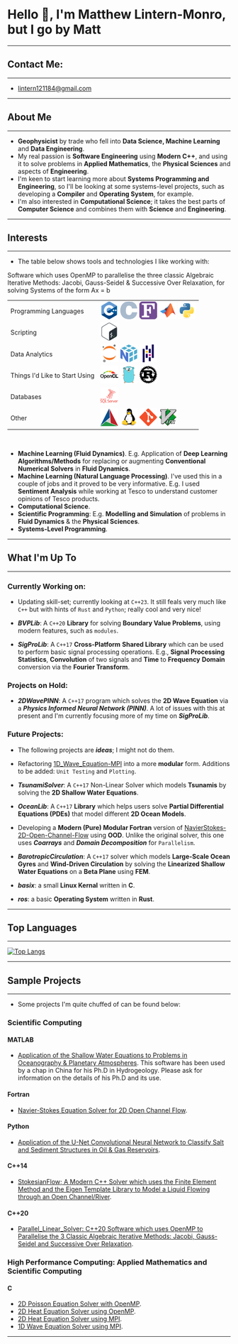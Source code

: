 # Hello 👋, I'm Matthew Lintern-Monro, but I go by Matt
---
## Contact Me:
---

* <lintern121184@gmail.com>
---
## About Me
---
* __Geophysicist__ by trade who fell into __Data Science, Machine Learning__ and __Data Engineering__.
* My real passion is __Software Engineering__ using __Modern C++__, and using it to solve problems in __Applied Mathematics__, the __Physical Sciences__ and aspects of __Engineering__.
* I'm keen to start learning more about __Systems Programming and Engineering__, so I'll be looking at some systems-level projects, such as developing a __Compiler__ and __Operating System__, for example.
* I'm also interested in __Computational Science__; it takes the best parts of __Computer Science__ and combines them with __Science__ and __Engineering__.

---
## Interests
---
- The table below shows tools and technologies I like working with:

<table>
  <tr>
    <td>Programming Languages</td>
    <td>
      <a href=""><img src="https://github.com/devicons/devicon/blob/master/icons/cplusplus/cplusplus-original.svg" width="40" height="40"/></a>
      <a href=""><img src="https://github.com/devicons/devicon/blob/master/icons/c/c-original.svg" width="40" height="40"/></a>
      <a href=""><img src="https://github.com/devicons/devicon/blob/master/icons/fortran/fortran-original.svg" width="40" height="40"/></a>
      <a href=""><img src="https://github.com/devicons/devicon/blob/master/icons/matlab/matlab-original.svg" width="40" height="40"/></a>
      <a href=""><img src="https://github.com/devicons/devicon/blob/master/icons/python/python-original.svg" width="40" height="40"/></a>
     </td>
  </tr>
  <tr>
    <td>Scripting</td>
    <td>
      <a href=""><img src="https://github.com/devicons/devicon/blob/master/icons/bash/bash-original.svg" width="40" height="40"/></a>
    </td>
   </tr>
   <tr>
    <td>Data Analytics</td>
    <td>
      <a href=""><img src="https://github.com/devicons/devicon/blob/master/icons/jupyter/jupyter-original.svg" width="40" height="40"/></a>
      <a href=""><img src="https://github.com/devicons/devicon/blob/master/icons/numpy/numpy-original.svg" width="40" height="40"/></a>
      <a href=""><img src="https://github.com/devicons/devicon/blob/master/icons/pandas/pandas-original.svg" width="40" height="40"/></a>
    </td>
  </tr>
  <tr>
    <td>Things I'd Like to Start Using</td>
    <td>
      <a href=""><img src="https://github.com/devicons/devicon/blob/master/icons/opencl/opencl-original.svg" width="40" height="40"/></a>
      <a href=""><img src="https://github.com/devicons/devicon/blob/master/icons/go/go-original.svg" width="40" height="40"/></a>
      <a href=""><img src="https://github.com/devicons/devicon/blob/master/icons/rust/rust-original.svg" width="40" height="40"/></a>
    </td>
  </tr>
  <tr>
    <td>Databases</td>
    <td>
      <a href=""><img src="https://github.com/devicons/devicon/blob/master/icons/microsoftsqlserver/microsoftsqlserver-plain-wordmark.svg" width="40" height="40"/></a>
    </td>
  </tr>
  <tr>
    <td>Other</td>
    <td>
      <a href=""><img src="https://github.com/devicons/devicon/blob/master/icons/cmake/cmake-original.svg" width="40" height="40"/></a>
      <a href=""><img src="https://github.com/devicons/devicon/blob/master/icons/linux/linux-original.svg" width="prfile40" height="40"/></a>
      <a href=""><img src="https://github.com/devicons/devicon/blob/master/icons/git/git-original.svg" width="40" height="40"/></a>
      <a href=""><img src="https://github.com/devicons/devicon/blob/master/icons/vim/vim-original.svg" width="40" height="40"/></a>
    </td>
  </tr>Software which uses OpenMP to parallelise the three classic Algebraic Iterative Methods: Jacobi, Gauss-Seidel & Successive Over Relaxation, for solving Systems of the form Ax = b 
</table>

<br />
  

- __Machine Learning (Fluid Dynamics)__. E.g. Application of __Deep Learning Algorithms/Methods__ for replacing or augmenting __Conventional Numerical Solvers__ in __Fluid Dynamics__.
- __Machine Learning (Natural Language Processing)__. I've used this in a couple of jobs and it proved to be very informative. E.g. I used __Sentiment Analysis__ while working at Tesco to understand customer opinions of Tesco products.
- __Computational Science__. 
- __Scientific Programming__: E.g. __Modelling and Simulation__ of problems in __Fluid Dynamics__ & the __Physical Sciences__.
- __Systems-Level Programming__.

---
## What I'm Up To
---
### Currently Working on:

* Updating skill-set; currently looking at `C++23`. It still feals very much like `C++` but with hints of `Rust` and `Python`; really cool and very nice!

* ___BVPLib___: A `C++20` __Library__ for solving __Boundary Value Problems__, using modern features, such as `modules`.

* ___SigProLib___: A `C++17` __Cross-Platform__ __Shared Library__ which can be used to perform basic signal processing operations. E.g., __Signal Processing Statistics__, __Convolution__ of two signals and __Time__ to __Frequency__ __Domain__ conversion via the __Fourier Transform__. 


### Projects on Hold:

*  ___2DWavePINN___: A `C++17` program which solves the __2D Wave Equation__ via a ___Physics Informed Neural Network (PINN)___. A lot of issues with this at present and I'm currently focusing more of my time on ___SigProLib___.

### Future Projects:
* The following projects are ___ideas___; I might not do them.

* Refactoring [1D_Wave_Equation-MPI](https://github.com/MRLintern/1D_Wave-Equation-MPI) into a more __modular__ form. Additions to be added: `Unit Testing` and `Plotting`.

* ___TsunamiSolver___: A `C++17` Non-Linear Solver which models __Tsunamis__ by solving the __2D Shallow Water Equations__.


* ___OceanLib___: A `C++17` __Library__ which helps users solve __Partial Differential Equations (PDEs)__ that model different __2D Ocean Models__.

* Developing a __Modern (Pure) Modular Fortran__ version of [NavierStokes-2D-Open-Channel-Flow](https://github.com/MRLintern/NavierStokes-2D-Open-Channel-Flow) using __OOD__. Unlike the original solver, this one uses ___Coarrays___ and ___Domain Decomposition___ for `Parallelism`.


* ___BarotropicCirculation___: A `C++17` solver which models __Large-Scale Ocean Gyres__ and __Wind-Driven Circulation__ by solving the __Linearized Shallow Water Equations__ on a __Beta Plane__ using __FEM__.

* ___basix___: a small __Linux Kernal__ written in __C__.

* ___ros___: a basic __Operating System__ written in __Rust__.



---
## Top Languages
---
[![Top Langs](https://github-readme-stats.vercel.app/api/top-langs/?username=MRLintern&layout=compact&theme=rose_pine&hide=jupyter%20notebook,javascript,html)](https://github.com/anuraghazra/github-readme-stats)

---
## Sample Projects
---
* Some projects I'm quite chuffed of can be found below:

### Scientific Computing
#### MATLAB
- [Application of the Shallow Water Equations to Problems in Oceanography & Planetary Atmospheres](https://github.com/MRLintern/Shallow_Water_Equations). This software has been used by a chap in China for his Ph.D in Hydrogeology. Please ask for information on the details of his Ph.D and its use.
#### Fortran
- [Navier-Stokes Equation Solver for 2D Open Channel Flow](https://github.com/MRLintern/NavierStokes-2D-ChannelFlow).
#### Python
- [Application of the U-Net Convolutional Neural Network to Classify Salt and Sediment Structures in Oil & Gas Reservoirs](https://github.com/MRLintern/Salt_and_Sediment_Classification).
#### C++14
- [StokesianFlow; A Modern C++ Solver which uses the Finite Element Method and the Eigen Template Library to Model a Liquid Flowing through an Open Channel/River](https://github.com/MRLintern/StokesianFlow).

#### C++20
- [Parallel_Linear_Solver: C++20 Software which uses OpenMP to Parallelise the 3 Classic Algebraic Iterative Methods: Jacobi, Gauss-Seidel and Successive Over Relaxation](https://github.com/MRLintern/Parallel_Linear_Solver). 

### High Performance Computing: Applied Mathematics and Scientific Computing
#### C
- [2D Poisson Equation Solver with OpenMP](https://github.com/MRLintern/2D_Poisson_Equation_OpenMP).
- [2D Heat Equation Solver using OpenMP](https://github.com/MRLintern/2D-Heat-Equation_OpenMP).
- [2D Heat Equation Solver using MPI](https://github.com/MRLintern/2D_Heat_Equation-MPI).
- [1D Wave Equation Solver using MPI](https://github.com/MRLintern/1D_Wave-Equation-MPI).
---










                                                                                                       

  

  
    
 
